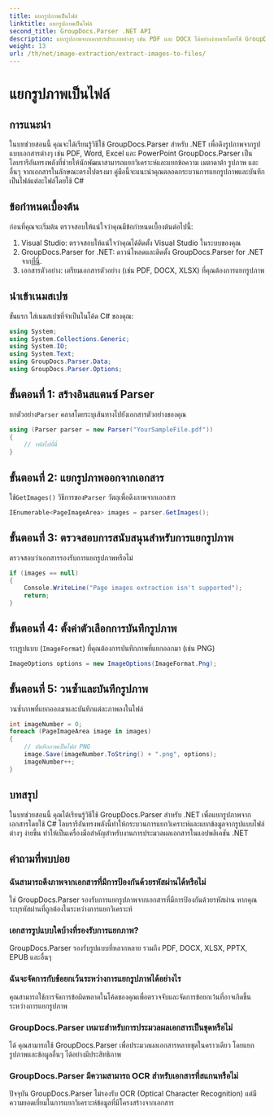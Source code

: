 ```yaml
---
title: แยกรูปภาพเป็นไฟล์
linktitle: แยกรูปภาพเป็นไฟล์
second_title: GroupDocs.Parser .NET API
description: แยกรูปภาพจากเอกสารประเภทต่างๆ เช่น PDF และ DOCX ได้อย่างง่ายดายโดยใช้ GroupDocs.Parser สำหรับ .NET ลดความซับซ้อนของงานแยกวิเคราะห์เอกสารของคุณ
weight: 13
url: /th/net/image-extraction/extract-images-to-files/
---
```


# แยกรูปภาพเป็นไฟล์

## การแนะนำ
ในบทช่วยสอนนี้ คุณจะได้เรียนรู้วิธีใช้ GroupDocs.Parser สำหรับ .NET เพื่อดึงรูปภาพจากรูปแบบเอกสารต่างๆ เช่น PDF, Word, Excel และ PowerPoint GroupDocs.Parser เป็นไลบรารีอันทรงพลังที่ช่วยให้นักพัฒนาสามารถแยกวิเคราะห์และแยกข้อความ เมตาดาต้า รูปภาพ และอื่นๆ จากเอกสารในลักษณะตรงไปตรงมา คู่มือนี้จะแนะนำคุณตลอดกระบวนการแยกรูปภาพและบันทึกเป็นไฟล์แต่ละไฟล์โดยใช้ C#
## ข้อกำหนดเบื้องต้น
ก่อนที่คุณจะเริ่มต้น ตรวจสอบให้แน่ใจว่าคุณมีข้อกำหนดเบื้องต้นต่อไปนี้:
1. Visual Studio: ตรวจสอบให้แน่ใจว่าคุณได้ติดตั้ง Visual Studio ในระบบของคุณ
2.  GroupDocs.Parser for .NET: ดาวน์โหลดและติดตั้ง GroupDocs.Parser for .NET จาก[ที่นี่](https://releases.groupdocs.com/parser/net/).
3. เอกสารตัวอย่าง: เตรียมเอกสารตัวอย่าง (เช่น PDF, DOCX, XLSX) ที่คุณต้องการแยกรูปภาพ

## นำเข้าเนมสเปซ
ขั้นแรก ใส่เนมสเปซที่จำเป็นในโค้ด C# ของคุณ:
```csharp
using System;
using System.Collections.Generic;
using System.IO;
using System.Text;
using GroupDocs.Parser.Data;
using GroupDocs.Parser.Options;
```
## ขั้นตอนที่ 1: สร้างอินสแตนซ์ Parser
 ยกตัวอย่าง`Parser` คลาสโดยระบุเส้นทางไปยังเอกสารตัวอย่างของคุณ
```csharp
using (Parser parser = new Parser("YourSampleFile.pdf"))
{
    // รหัสไปที่นี่
}
```
## ขั้นตอนที่ 2: แยกรูปภาพออกจากเอกสาร
 ใช้`GetImages()` วิธีการของ`Parser` วัตถุเพื่อดึงภาพจากเอกสาร
```csharp
IEnumerable<PageImageArea> images = parser.GetImages();
```
## ขั้นตอนที่ 3: ตรวจสอบการสนับสนุนสำหรับการแยกรูปภาพ
ตรวจสอบว่าเอกสารรองรับการแยกรูปภาพหรือไม่
```csharp
if (images == null)
{
    Console.WriteLine("Page images extraction isn't supported");
    return;
}
```
## ขั้นตอนที่ 4: ตั้งค่าตัวเลือกการบันทึกรูปภาพ
ระบุรูปแบบ (`ImageFormat`) ที่คุณต้องการบันทึกภาพที่แยกออกมา (เช่น PNG)
```csharp
ImageOptions options = new ImageOptions(ImageFormat.Png);
```
## ขั้นตอนที่ 5: วนซ้ำและบันทึกรูปภาพ
วนซ้ำภาพที่แยกออกมาและบันทึกแต่ละภาพลงในไฟล์
```csharp
int imageNumber = 0;
foreach (PageImageArea image in images)
{
    // บันทึกภาพเป็นไฟล์ PNG
    image.Save(imageNumber.ToString() + ".png", options);
    imageNumber++;
}
```

## บทสรุป
ในบทช่วยสอนนี้ คุณได้เรียนรู้วิธีใช้ GroupDocs.Parser สำหรับ .NET เพื่อแยกรูปภาพจากเอกสารโดยใช้ C# ไลบรารีอันทรงพลังนี้ทำให้กระบวนการแยกวิเคราะห์และแยกข้อมูลจากรูปแบบไฟล์ต่างๆ ง่ายขึ้น ทำให้เป็นเครื่องมือสำคัญสำหรับงานการประมวลผลเอกสารในแอปพลิเคชัน .NET

## คำถามที่พบบ่อย
### ฉันสามารถดึงภาพจากเอกสารที่มีการป้องกันด้วยรหัสผ่านได้หรือไม่
ใช่ GroupDocs.Parser รองรับการแยกรูปภาพจากเอกสารที่มีการป้องกันด้วยรหัสผ่าน หากคุณระบุรหัสผ่านที่ถูกต้องในระหว่างการแยกวิเคราะห์
### เอกสารรูปแบบใดบ้างที่รองรับการแยกภาพ?
GroupDocs.Parser รองรับรูปแบบที่หลากหลาย รวมถึง PDF, DOCX, XLSX, PPTX, EPUB และอื่นๆ
### ฉันจะจัดการกับข้อยกเว้นระหว่างการแยกรูปภาพได้อย่างไร
คุณสามารถใช้การจัดการข้อผิดพลาดในโค้ดของคุณเพื่อตรวจจับและจัดการข้อยกเว้นที่อาจเกิดขึ้นระหว่างการแยกรูปภาพ
### GroupDocs.Parser เหมาะสำหรับการประมวลผลเอกสารเป็นชุดหรือไม่
ได้ คุณสามารถใช้ GroupDocs.Parser เพื่อประมวลผลเอกสารหลายชุดในคราวเดียว โดยแยกรูปภาพและข้อมูลอื่นๆ ได้อย่างมีประสิทธิภาพ
### GroupDocs.Parser มีความสามารถ OCR สำหรับเอกสารที่สแกนหรือไม่
ปัจจุบัน GroupDocs.Parser ไม่รองรับ OCR (Optical Character Recognition) แต่มีความยอดเยี่ยมในการแยกวิเคราะห์ข้อมูลที่มีโครงสร้างจากเอกสาร